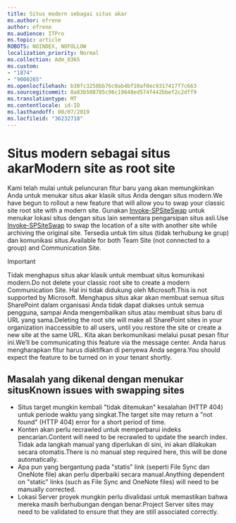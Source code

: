 ```yaml
---
title: Situs modern sebagai situs akar
ms.author: efrene
author: efrene
ms.audience: ITPro
ms.topic: article
ROBOTS: NOINDEX, NOFOLLOW
localization_priority: Normal
ms.collection: Adm_O365
ms.custom:
- "1874"
- "9000265"
ms.openlocfilehash: b30fc3258bb76c0ab4bf10af0ec9317417f7c663
ms.sourcegitcommit: 8a83b508785c96c19648ed574f442bbef2c2dff9
ms.translationtype: MT
ms.contentlocale: id-ID
ms.lasthandoff: 08/07/2019
ms.locfileid: "36232718"
---
```

# <a name="modern-site-as-root-site"></a><span data-ttu-id="a69d4-102">Situs modern sebagai situs akar</span><span class="sxs-lookup"><span data-stu-id="a69d4-102">Modern site as root site</span></span>

<span data-ttu-id="a69d4-103">Kami telah mulai untuk peluncuran fitur baru yang akan memungkinkan Anda untuk menukar situs akar klasik situs Anda dengan situs modern.</span><span class="sxs-lookup"><span data-stu-id="a69d4-103">We have begun to rollout a new feature that will allow you to swap your classic site root site with a modern site.</span></span> <span data-ttu-id="a69d4-104">Gunakan [Invoke-SPSiteSwap](https://docs.microsoft.com/powershell/module/sharepoint-online/invoke-spositeswap?view=sharepoint-ps) untuk menukar lokasi situs dengan situs lain sementara pengarsipan situs asli.</span><span class="sxs-lookup"><span data-stu-id="a69d4-104">Use [Invoke-SPSiteSwap](https://docs.microsoft.com/powershell/module/sharepoint-online/invoke-spositeswap?view=sharepoint-ps) to swap the location of a site with another site while archiving the original site.</span></span> <span data-ttu-id="a69d4-105">Tersedia untuk tim situs (tidak terhubung ke grup) dan komunikasi situs.</span><span class="sxs-lookup"><span data-stu-id="a69d4-105">Available for both Team Site (not connected to a group) and Communication Site.</span></span> 

>[!Important]
> <span data-ttu-id="a69d4-106">Tidak menghapus situs akar klasik untuk membuat situs komunikasi modern.</span><span class="sxs-lookup"><span data-stu-id="a69d4-106">Do not delete your classic root site to create a modern Communication Site.</span></span> <span data-ttu-id="a69d4-107">Hal ini tidak didukung oleh Microsoft.</span><span class="sxs-lookup"><span data-stu-id="a69d4-107">This is not supported by Microsoft.</span></span> <span data-ttu-id="a69d4-108">Menghapus situs akar akan membuat semua situs SharePoint dalam organisasi Anda tidak dapat diakses untuk semua pengguna, sampai Anda mengembalikan situs atau membuat situs baru di URL yang sama.</span><span class="sxs-lookup"><span data-stu-id="a69d4-108">Deleting the root site will make all SharePoint sites in your organization inaccessible to all users, until you restore the site or create a new site at the same URL.</span></span> <span data-ttu-id="a69d4-109">Kita akan berkomunikasi melalui pusat pesan fitur ini.</span><span class="sxs-lookup"><span data-stu-id="a69d4-109">We’ll be communicating this feature via the message center.</span></span> <span data-ttu-id="a69d4-110">Anda harus mengharapkan fitur harus diaktifkan di penyewa Anda segera.</span><span class="sxs-lookup"><span data-stu-id="a69d4-110">You should expect the feature to be turned on in your tenant shortly.</span></span>

## <a name="known-issues-with-swapping-sites"></a><span data-ttu-id="a69d4-111">Masalah yang dikenal dengan menukar situs</span><span class="sxs-lookup"><span data-stu-id="a69d4-111">Known issues with swapping sites</span></span>
- <span data-ttu-id="a69d4-112">Situs target mungkin kembali "tidak ditemukan" kesalahan (HTTP 404) untuk periode waktu yang singkat.</span><span class="sxs-lookup"><span data-stu-id="a69d4-112">The target site may return a "not found" (HTTP 404) error for a short period of time.</span></span>
- <span data-ttu-id="a69d4-113">Konten akan perlu recrawled untuk memperbarui indeks pencarian.</span><span class="sxs-lookup"><span data-stu-id="a69d4-113">Content will need to be recrawled to update the search index.</span></span> <span data-ttu-id="a69d4-114">Tidak ada langkah manual yang diperlukan di sini, ini akan dilakukan secara otomatis.</span><span class="sxs-lookup"><span data-stu-id="a69d4-114">There is no manual step required here, this will be done automatically.</span></span>
- <span data-ttu-id="a69d4-115">Apa pun yang bergantung pada "statis" link (seperti File Sync dan OneNote file) akan perlu diperbaiki secara manual.</span><span class="sxs-lookup"><span data-stu-id="a69d4-115">Anything dependent on "static" links (such as File Sync and OneNote files) will need to be manually corrected.</span></span>
- <span data-ttu-id="a69d4-116">Lokasi Server proyek mungkin perlu divalidasi untuk memastikan bahwa mereka masih berhubungan dengan benar.</span><span class="sxs-lookup"><span data-stu-id="a69d4-116">Project Server sites may need to be validated to ensure that they are still associated correctly.</span></span> 
